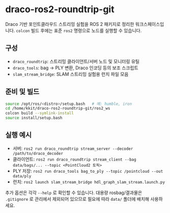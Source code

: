 # draco-ros2-roundtrip-git

Draco 기반 포인트클라우드 스트리밍 실험을 ROS 2 패키지로 정리한 워크스페이스입니다.
`colcon` 빌드 후에는 표준 `ros2` 명령으로 노드를 실행할 수 있습니다.

## 구성
- `draco_roundtrip`: 스트리밍 클라이언트/서버 노드 및 모니터링 유틸
- `draco_tools`: bag → PLY 변환, Draco 인코딩 등의 보조 스크립트
- `slam_stream_bridge`: SLAM 스트리밍 실험용 런치 파일 모음

## 준비 및 빌드
```bash
source /opt/ros/<distro>/setup.bash   # 예: humble, iron
cd /home/kkit/draco-ros2-roundtrip-git/ros2_ws
colcon build --symlink-install
source install/setup.bash
```

## 실행 예시
- 서버: `ros2 run draco_roundtrip stream_server --decoder /path/to/draco_decoder`
- 클라이언트: `ros2 run draco_roundtrip stream_client --bag data/bags/... --topic <PointCloud2 토픽>`
- PLY 저장: `ros2 run draco_tools bag_to_ply --topic /pointcloud --out data/ply`
- 런치: `ros2 launch slam_stream_bridge hdl_graph_slam_stream.launch.py`

추가 옵션은 각각 `--help` 로 확인할 수 있습니다. 대용량 rosbag/결과물은 `.gitignore` 로 관리에서 제외되어 있으므로 필요에 따라 `data/` 폴더에 배치해 사용하세요.
